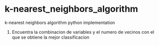 # k-nearest_neighbors_algorithm
k-nearest neighbors algorithm python implementation

1. Encuentra la combinacion de variables y el numero de vecinos con el que se obtiene la mejor classificacion
 
